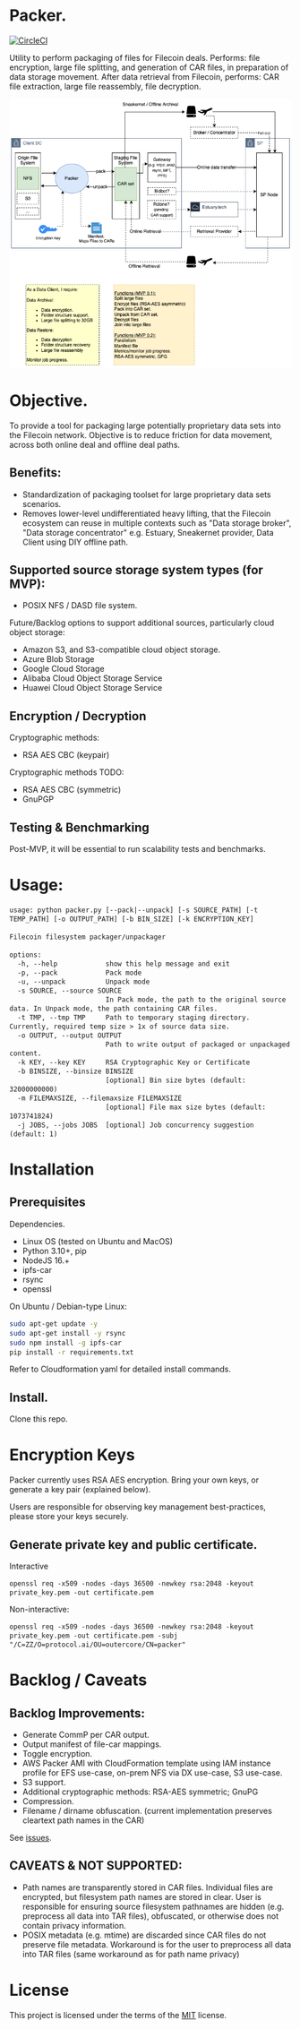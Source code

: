 # Packer.

[![CircleCI](https://circleci.com/gh/frank-ang/packer/tree/test.svg?style=svg)](https://circleci.com/gh/frank-ang/packer/tree/test)

Utility to perform packaging of files for Filecoin deals. Performs: file encryption, large file splitting, and generation of CAR files, in preparation of data storage movement. After data retrieval from Filecoin, performs: CAR file extraction, large file reassembly, file decryption.


![Packer](doc/Packer.drawio.png)


# Objective.

To provide a tool for packaging large potentially proprietary data sets into the Filecoin network. Objective is to reduce friction for data movement, across both online deal and offline deal paths.

## Benefits:
* Standardization of packaging toolset for large proprietary data sets scenarios.
* Removes lower-level undifferentiated heavy lifting, that the Filecoin ecosystem can reuse in multiple contexts such as "Data storage broker", "Data storage concentrator" e.g. Estuary, Sneakernet provider, Data Client using DIY offline path.

## Supported source storage system types (for MVP):
* POSIX NFS / DASD file system.

Future/Backlog options to support additional sources, particularly cloud object storage:
* Amazon S3, and S3-compatible cloud object storage.
* Azure Blob Storage
* Google Cloud Storage
* Alibaba Cloud Object Storage Service
* Huawei Cloud Object Storage Service

## Encryption / Decryption

Cryptographic methods:
* RSA AES CBC (keypair)

Cryptographic methods TODO:
* RSA AES CBC (symmetric)
* GnuPGP

## Testing & Benchmarking

Post-MVP, it will be essential to run scalability tests and benchmarks.  

# Usage:

```
usage: python packer.py [--pack|--unpack] [-s SOURCE_PATH] [-t TEMP_PATH] [-o OUTPUT_PATH] [-b BIN_SIZE] [-k ENCRYPTION_KEY]

Filecoin filesystem packager/unpackager

options:
  -h, --help            show this help message and exit
  -p, --pack            Pack mode
  -u, --unpack          Unpack mode
  -s SOURCE, --source SOURCE
                        In Pack mode, the path to the original source data. In Unpack mode, the path containing CAR files.
  -t TMP, --tmp TMP     Path to temporary staging directory. Currently, required temp size > 1x of source data size.
  -o OUTPUT, --output OUTPUT
                        Path to write output of packaged or unpackaged content.
  -k KEY, --key KEY     RSA Cryptographic Key or Certificate
  -b BINSIZE, --binsize BINSIZE
                        [optional] Bin size bytes (default: 32000000000)
  -m FILEMAXSIZE, --filemaxsize FILEMAXSIZE
                        [optional] File max size bytes (default: 1073741824)
  -j JOBS, --jobs JOBS  [optional] Job concurrency suggestion (default: 1)

```


# Installation

## Prerequisites

Dependencies.
* Linux OS (tested on Ubuntu and MacOS)
* Python 3.10+, pip
* NodeJS 16.+
* ipfs-car
* rsync
* openssl


On Ubuntu / Debian-type Linux:
```bash
sudo apt-get update -y
sudo apt-get install -y rsync
sudo npm install -g ipfs-car
pip install -r requirements.txt
```
Refer to Cloudformation yaml for detailed install commands.


## Install.

Clone this repo.


# Encryption Keys

Packer currently uses RSA AES encryption. Bring your own keys, or generate a key pair (explained below). 

Users are responsible for observing key management best-practices, please store your keys securely.


## Generate private key and public certificate.

Interactive
```
openssl req -x509 -nodes -days 36500 -newkey rsa:2048 -keyout private_key.pem -out certificate.pem
```

Non-interactive:
```
openssl req -x509 -nodes -days 36500 -newkey rsa:2048 -keyout private_key.pem -out certificate.pem -subj "/C=ZZ/O=protocol.ai/OU=outercore/CN=packer"
```


# Backlog / Caveats

## Backlog Improvements:
* Generate CommP per CAR output.
* Output manifest of file-car mappings.
* Toggle encryption.
* AWS Packer AMI with CloudFormation template using IAM instance profile for EFS use-case, on-prem NFS via DX use-case, S3 use-case.
* S3 support.
* Additional cryptographic methods: RSA-AES symmetric; GnuPG
* Compression.
* Filename / dirname obfuscation. (current implementation preserves cleartext path names in the CAR)

See [issues](https://github.com/frank-ang/packer/issues).


## CAVEATS & NOT SUPPORTED:

* Path names are transparently stored in CAR files. Individual files are encrypted, but filesystem path names are stored in clear. User is responsible for ensuring source filesystem pathnames are hidden (e.g. preprocess all data into TAR files), obfuscated, or otherwise does not contain privacy information.
* POSIX metadata (e.g. mtime) are discarded since CAR files do not preserve file metadata. Workaround is for the user to preprocess all data into TAR files (same workaround as for path name privacy)


# License

This project is licensed under the terms of the [MIT](./LICENSE) license.

